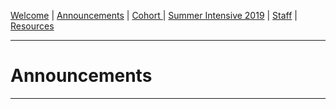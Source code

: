[Welcome](https://swatlibrary.github.io/index.html) | [Announcements](https://swatlibrary.github.io/announcements.html) | [Cohort ](https://swatlibrary.github.io/cohort.html) | [Summer Intensive 2019](https://swatlibrary.github.io/summer19.html) | [Staff](https://swatlibrary.github.io/staff.html) | [Resources](https://swatlibrary.github.io/resources.html)

---

# Announcements


---

